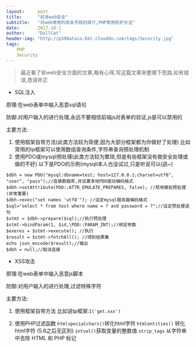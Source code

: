 ```yaml
---
layout:     post
title:      "初涉web安全"
subtitle:   "对web常用的攻击手段的简介,PHP常用防护方法"
date:       2017-10-1
author:     "DullCat"
header-img: "http://p398ataio.bkt.clouddn.com/tags/Security.jpg"
tags:
    PHP
    Security
---
```



>最近看了些web安全方面的文章,略有心得,写这篇文章来整理下思路,如有错误,恳请斧正

* SQL注入

原理:在web表单中输入恶意sql语句

防御:对用户输入的进行处理,永远不要相信前端js对表单的验证,js是可以禁用的

主要方法:
1. 使用框架自带方法(此类方法较为简便,因为大部分框架都为你做好了处理) 比如常用的tp框架可以使用数组查询条件,字符串查询预处理机制
2. 使用PDO或mysqli预处理(此类方法较为繁琐,但是有些框架没有做安全处理或做的不好)
以下是PDO的示例(mysqli本人也没试过,只是听说可以(逃~)
```
$dbh = new PDO("mysql:dbname=test; host=127.0.0.1;charset=utf8", "user", "pass");//连接数据库,并设置本地PDO驱动编码格式
$dbh->setAttribute(PDO::ATTR_EMULATE_PREPARES, false); //禁用模拟预处理(非常重要)
$dbh->exec("set names 'utf8'"); //设定mysql服务器编码格式
$sql="select * from test where name = ? and password = ?";//设定预处理语句
$stmt = $dbh->prepare($sql);//执行预处理
$stmt->bindParam(1, $id,\PDO::PARAM_INT);//绑定参数
$exeres = $stmt->execute(); //执行
$result = $stmt->fetchAll(); //得到结果集
echo json_encode($result);//输出
$dbh = null;//取消连接
```
* XSS攻击

原理:在web表单中输入恶意js脚本

防御:对用户输入的进行处理,过滤特殊字符

主要方法:
1. 使用框架自带方法
比如说tp框架:`I('get.xxx')`

2. 使用PHP过滤函数
`htmlspecialchars()`转化html字符
`htmlentities()` 转化html字符 (5.6之后无区别)
`intval()`获取变量的整数值
`strip_tags` 从字符串中去除 HTML 和 PHP 标记